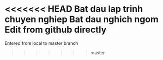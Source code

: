 <<<<<<< HEAD
Bat dau lap trinh chuyen nghiep
Bat dau nghich ngom
Edit from github directly
=======
Entered from local to master branch
>>>>>>> master
